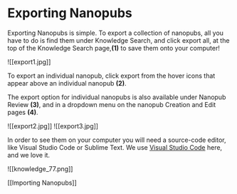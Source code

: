 # Exporting Nanopubs

Exporting Nanopubs is simple. To export a collection of nanopubs, all you have to do is find them under Knowledge Search, and click export all, at the top of the Knowledge Search page,**(1)** to save them onto your computer!

![[export1.jpg]]

To export an individual nanopub, click export from the hover icons that appear above an individual nanopub **(2)**.

The export option for individual nanopubs is also available under Nanopub Review **(3)**, and in a dropdown menu on the nanopub Creation and Edit pages **(4)**.

![[export2.jpg]]
![[export3.jpg]]

   In order to see them on your computer you will need a source-code editor, like Visual Studio Code or Sublime Text.
We use  [Visual Studio Code](https://code.visualstudio.com/)  here, and we love it.

![[knowledge_77.png]]

[[Importing Nanopubs]]

